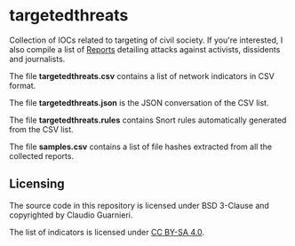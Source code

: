 # targetedthreats

Collection of IOCs related to targeting of civil society.
If you're interested, I also compile a list of [Reports](https://github.com/botherder/targetedthreats/wiki/Reports) detailing attacks
against activists, dissidents and journalists.

The file **targetedthreats.csv** contains a list of network indicators in CSV format.

The file **targetedthreats.json** is the JSON conversation of the CSV list.

The file **targetedthreats.rules** contains Snort rules automatically generated from the CSV list.

The file **samples.csv** contains a list of file hashes extracted from all the
collected reports.

## Licensing

The source code in this repository is licensed under BSD 3-Clause and
copyrighted by Claudio Guarnieri.

The list of indicators is licensed under [CC BY-SA 4.0](https://creativecommons.org/licenses/by-sa/4.0/).
